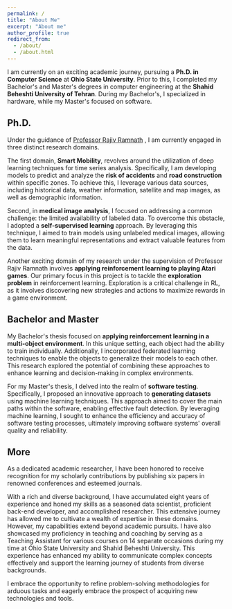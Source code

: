 ```yaml
---
permalink: /
title: "About Me"
excerpt: "About me"
author_profile: true
redirect_from: 
  - /about/
  - /about.html
---
```


I am currently on an exciting academic journey, pursuing a __Ph.D. in Computer Science__ at __Ohio State University__. Prior to this, I completed my Bachelor's and Master's degrees in computer engineering at the __Shahid Beheshti University of Tehran__. During my Bachelor's, I specialized in hardware, while my Master's focused on software.


Ph.D.
---------

Under the guidance of [Professor Rajiv Ramnath](https://cse.osu.edu/people/ramnath.6) , I am currently engaged in three distinct research domains.

The first domain, __Smart Mobility__, revolves around the utilization of deep learning techniques for time series analysis. Specifically, I am developing models to predict and analyze the __risk of accidents__ and __road construction__ within specific zones. To achieve this, I leverage various data sources, including historical data, weather information, satellite and map images, as well as demographic information.

Second, in __medical image analysis__, I focused on addressing a common challenge: the limited availability of labeled data. To overcome this obstacle, I adopted a __self-supervised learning__ approach. By leveraging this technique, I aimed to train models using unlabeled medical images, allowing them to learn meaningful representations and extract valuable features from the data.

Another exciting domain of my research under the supervision of Professor Rajiv Ramnath involves __applying reinforcement learning to playing Atari games__. Our primary focus in this project is to tackle the __exploration problem__ in reinforcement learning. Exploration is a critical challenge in RL, as it involves discovering new strategies and actions to maximize rewards in a game environment.


Bachelor and Master
-------------

My Bachelor's thesis focused on __applying reinforcement learning in a multi-object environment__. In this unique setting, each object had the ability to train individually. Additionally, I incorporated federated learning techniques to enable the objects to generalize their models to each other. This research explored the potential of combining these approaches to enhance learning and decision-making in complex environments.

For my Master's thesis, I delved into the realm of __software testing__. Specifically, I proposed an innovative approach to __generating datasets__ using machine learning techniques. This approach aimed to cover the main paths within the software, enabling effective fault detection. By leveraging machine learning, I sought to enhance the efficiency and accuracy of software testing processes, ultimately improving software systems' overall quality and reliability.


More
--------

As a dedicated academic researcher, I have been honored to receive recognition for my scholarly contributions by publishing six papers in renowned conferences and esteemed journals.

With a rich and diverse background, I have accumulated eight years of experience and honed my skills as a seasoned data scientist, proficient back-end developer, and accomplished researcher. This extensive journey has allowed me to cultivate a wealth of expertise in these domains. However, my capabilities extend beyond academic pursuits. I have also showcased my proficiency in teaching and coaching by serving as a Teaching Assistant for various courses on 14 separate occasions during my time at Ohio State University and Shahid Beheshti University. This experience has enhanced my ability to communicate complex concepts effectively and support the learning journey of students from diverse backgrounds.

I embrace the opportunity to refine problem-solving methodologies for arduous tasks and eagerly embrace the prospect of acquiring new technologies and tools.